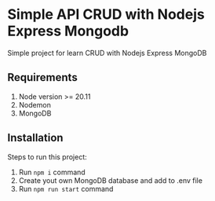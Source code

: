 # Simple API CRUD with Nodejs Express Mongodb
Simple project for learn CRUD with Nodejs Express MongoDB

## Requirements
1. Node version >= 20.11
2. Nodemon
3. MongoDB

## Installation
Steps to run this project:

1. Run `npm i` command
2. Create yout own MongoDB database and add to .env file
3. Run `npm run start` command